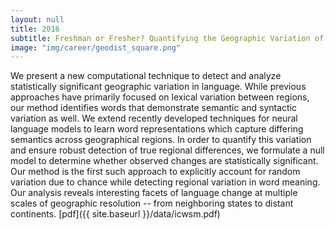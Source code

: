 ```yaml
---
layout: null
title: 2016
subtitle: Freshman or Fresher? Quantifying the Geographic Variation of Internet Language [ICWSM, 2016]
image: "img/career/geodist_square.png"
---
```

We present a new computational technique to detect and analyze statistically significant geographic variation in language. While previous approaches have primarily focused on lexical variation between regions, our method identifies words that demonstrate semantic and syntactic variation as well. 
We extend recently developed techniques for neural language models to learn word representations which capture differing semantics across geographical regions. In order to quantify this variation and ensure robust detection of true regional differences, we formulate a null model to determine whether observed changes are statistically significant. Our method is the first such approach to explicitly account for random variation due to chance while detecting regional variation in word meaning. 
Our analysis reveals interesting facets of language change at multiple scales of geographic resolution -- from neighboring states to distant continents. [pdf]({{ site.baseurl }}/data/icwsm.pdf)
